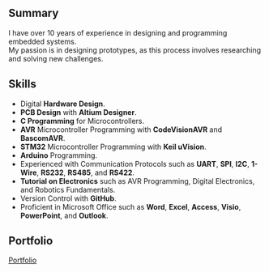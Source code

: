 
## Summary
I have over 10 years of experience in designing and programming embedded systems.  
My passion is in designing prototypes, as this process involves researching and solving new challenges.  

## Skills
- Digital **Hardware Design**.
- **PCB Design** with **Altium Designer**.
- **C Programming** for Microcontrollers.
- **AVR** Microcontroller Programming with **CodeVisionAVR** and **BascomAVR**.
- **STM32** Microcontroller Programming with **Keil uVision**.
- **Arduino** Programming.
- Experienced with Communication Protocols such as **UART**, **SPI**, **I2C**, **1-Wire**, **RS232**, **RS485**, and **RS422**.
- **Tutorial on Electronics** such as AVR Programming, Digital Electronics, and Robotics Fundamentals.
- Version Control with **GitHub**.
- Proficient in Microsoft Office such as **Word**, **Excel**, **Access**, **Visio**, **PowerPoint**, and **Outlook**.

## Portfolio
[Portfolio](Portfolio/ReadMe.md)
